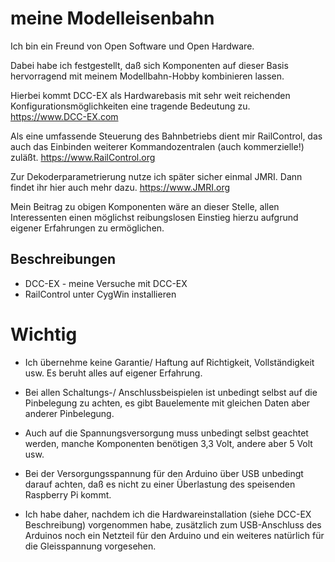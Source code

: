 
# meine Modelleisenbahn

Ich bin ein Freund von Open Software und Open Hardware.

Dabei habe ich festgestellt, daß sich Komponenten auf dieser Basis hervorragend mit meinem Modellbahn-Hobby kombinieren lassen.

Hierbei kommt DCC-EX als Hardwarebasis mit sehr weit reichenden Konfigurationsmöglichkeiten eine tragende Bedeutung zu. https://www.DCC-EX.com

Als eine umfassende Steuerung des Bahnbetriebs dient mir RailControl, das auch das Einbinden weiterer Kommandozentralen (auch kommerzielle!) zuläßt. https://www.RailControl.org

Zur Dekoderparametrierung nutze ich später sicher einmal JMRI. Dann findet ihr hier auch mehr dazu. https://www.JMRI.org

Mein Beitrag zu obigen Komponenten wäre an dieser Stelle, allen Interessenten einen möglichst reibungslosen Einstieg
hierzu aufgrund eigener Erfahrungen zu ermöglichen.

## Beschreibungen

- DCC-EX - meine Versuche mit DCC-EX
- RailControl unter CygWin installieren

# Wichtig

- Ich übernehme keine Garantie/ Haftung auf Richtigkeit, Vollständigkeit usw. Es beruht alles auf eigener Erfahrung.

- Bei allen Schaltungs-/ Anschlussbeispielen ist unbedingt selbst auf die Pinbelegung zu achten, es gibt Bauelemente mit gleichen Daten aber anderer Pinbelegung.

- Auch auf die Spannungsversorgung muss unbedingt selbst geachtet werden, manche Komponenten benötigen 3,3 Volt, andere aber 5 Volt usw.

- Bei der Versorgungsspannung für den Arduino über USB unbedingt darauf achten, daß es nicht zu einer Überlastung des speisenden Raspberry Pi kommt.

- Ich habe daher, nachdem ich die Hardwareinstallation (siehe DCC-EX  Beschreibung) vorgenommen habe, zusätzlich zum USB-Anschluss des Arduinos noch ein Netzteil für den Arduino und ein weiteres natürlich für die Gleisspannung vorgesehen.

